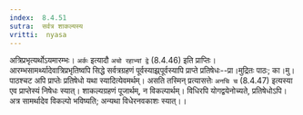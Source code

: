 ```yaml
---
index:  8.4.51
sutra:  सर्वत्र शाकल्यस्य
vritti:  nyasa
---
```


अत्रिप्रभृत्यर्थोऽयमारम्भः। `अर्कः` इत्यादौ `अचो रहाभ्यां द्वे` (8.4.46) इति प्राप्तिः। आरम्भसामर्थ्यादेवात्रिप्रभृतिष्वपि सिद्धे सर्वत्रग्रहणं पूर्वस्याझ्र्पूर्वस्यापि प्राप्ते प्रतिषेधः--प्रा।मुद्रितः पाठः; का।मु।पाठश्चट अपि प्राप्तेः प्रतिषेधो यथा स्यादित्येवमर्थम्। असति तस्मिन् प्रत्यासत्तेः `अनचि च` (8.4.47) इत्यस्या एव प्राप्तेस्यं निषेधः स्यात्।
शाकल्यग्रहणं पूजार्थम्, न विकल्पार्थम्। विधिरपि योगद्वयेनोच्यते, प्रतिषेधोऽपि। अत्र सामर्थादेव विकल्पो भविष्यति; अन्यथा विधेरनवकाशः स्यात्।।

